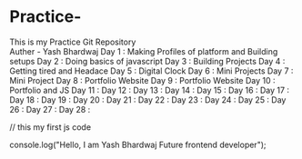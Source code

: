 # Practice-
This is my Practice Git Repository
<br>
Auther - Yash Bhardwaj
Day 1 : Making Profiles of platform and Building setups
Day 2 : Doing basics of javascript
Day 3 : Building Projects
Day 4 : Getting tired and Headace
Day 5 : Digital Clock
Day 6 : Mini Projects
Day 7 : Mini Project
Day 8 : Portfolio Website
Day 9 : Portfolio Website
Day 10 : Portfolio and JS
Day 11 : 
Day 12 : 
Day 13 : 
Day 14 : 
Day 15 : 
Day 16 : 
Day 17 :
Day 18 : 
Day 19 : 
Day 20 : 
Day 21 :
Day 22 : 
Day 23 : 
Day 24 : 
Day 25 : 
Day 26 : 
Day 27 : 
Day 28 : 



// this my first js code

console.log("Hello, I am Yash Bhardwaj Future frontend developer");

